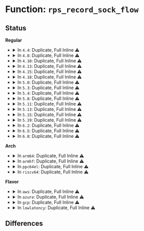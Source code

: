 # Function: <code>rps_record_sock_flow</code>

## Status
<b>Regular</b>
<ul>
<li>
<details>
<summary>In <code>4.4</code>: Duplicate, Full Inline ⚠️</summary>

**Collision:** Static Duplication

**Inline:** Full

**Transformation:** False

**Instances:**

```
In drivers/net/tun.c (ffffffff815ef3e9)
Location: include/linux/netdevice.h:668
Inline: True
Inline callers:
  - drivers/net/tun.c:tun_get_user
```
```
In net/ipv4/tcp.c (ffffffff81766265)
Location: include/linux/netdevice.h:668
Inline: True
Inline callers:
  - net/ipv4/tcp.c:tcp_splice_read
  - net/ipv4/tcp.c:tcp_poll
```
```
In net/ipv4/udp.c (ffffffff81788aa7)
Location: include/linux/netdevice.h:668
Inline: True
Inline callers:
  - net/ipv4/udp.c:udp_poll
```
```
In net/ipv4/af_inet.c (ffffffff817938ef)
Location: include/linux/netdevice.h:668
Inline: True
Inline callers:
  - net/ipv4/af_inet.c:inet_accept
  - net/ipv4/af_inet.c:inet_recvmsg
  - net/ipv4/af_inet.c:inet_sendmsg
  - net/ipv4/af_inet.c:inet_sendpage
```
</details>
</li>
<li>
<details>
<summary>In <code>4.8</code>: Duplicate, Full Inline ⚠️</summary>

**Collision:** Static Duplication

**Inline:** Full

**Transformation:** False

**Instances:**

```
In drivers/net/tun.c (ffffffff8164df20)
Location: include/linux/netdevice.h:670
Inline: True
Inline callers:
  - drivers/net/tun.c:tun_get_user
```
```
In net/ipv4/tcp.c (ffffffff817d27c5)
Location: include/linux/netdevice.h:670
Inline: True
Inline callers:
  - net/ipv4/tcp.c:tcp_splice_read
  - net/ipv4/tcp.c:tcp_poll
```
```
In net/ipv4/udp.c (ffffffff817f6407)
Location: include/linux/netdevice.h:670
Inline: True
Inline callers:
  - net/ipv4/udp.c:udp_poll
```
```
In net/ipv4/af_inet.c (ffffffff8180270b)
Location: include/linux/netdevice.h:670
Inline: True
Inline callers:
  - net/ipv4/af_inet.c:inet_recvmsg
  - net/ipv4/af_inet.c:inet_sendpage
  - net/ipv4/af_inet.c:inet_sendmsg
  - net/ipv4/af_inet.c:inet_accept
```
</details>
</li>
<li>
<details>
<summary>In <code>4.10</code>: Duplicate, Full Inline ⚠️</summary>

**Collision:** Static Duplication

**Inline:** Full

**Transformation:** False

**Instances:**

```
In drivers/net/tun.c (ffffffff8167fc1b)
Location: include/linux/netdevice.h:660
Inline: True
Inline callers:
  - drivers/net/tun.c:tun_get_user
```
```
In net/ipv4/tcp.c (ffffffff81802d6f)
Location: include/linux/netdevice.h:660
Inline: True
Inline callers:
  - net/ipv4/tcp.c:tcp_splice_read
  - net/ipv4/tcp.c:tcp_poll
```
```
In net/ipv4/udp.c (ffffffff81826ed8)
Location: include/linux/netdevice.h:660
Inline: True
Inline callers:
  - net/ipv4/udp.c:udp_poll
```
```
In net/ipv4/af_inet.c (ffffffff818336e0)
Location: include/linux/netdevice.h:660
Inline: True
Inline callers:
  - net/ipv4/af_inet.c:inet_recvmsg
  - net/ipv4/af_inet.c:inet_sendpage
  - net/ipv4/af_inet.c:inet_sendmsg
  - net/ipv4/af_inet.c:inet_accept
```
</details>
</li>
<li>
<details>
<summary>In <code>4.13</code>: Duplicate, Full Inline ⚠️</summary>

**Collision:** Static Duplication

**Inline:** Full

**Transformation:** False

**Instances:**

```
In drivers/net/tun.c (ffffffff81694f88)
Location: include/linux/netdevice.h:660
Inline: True
Inline callers:
  - drivers/net/tun.c:tun_get_user
```
```
In net/ipv4/tcp.c (ffffffff81822b62)
Location: include/linux/netdevice.h:660
Inline: True
Inline callers:
  - net/ipv4/tcp.c:tcp_splice_read
  - net/ipv4/tcp.c:tcp_poll
```
```
In net/ipv4/udp.c (ffffffff8184865b)
Location: include/linux/netdevice.h:660
Inline: True
Inline callers:
  - net/ipv4/udp.c:udp_poll
```
```
In net/ipv4/af_inet.c (ffffffff81854440)
Location: include/linux/netdevice.h:660
Inline: True
Inline callers:
  - net/ipv4/af_inet.c:inet_recvmsg
  - net/ipv4/af_inet.c:inet_sendpage
  - net/ipv4/af_inet.c:inet_sendmsg
  - net/ipv4/af_inet.c:inet_accept
```
</details>
</li>
<li>
<details>
<summary>In <code>4.15</code>: Duplicate, Full Inline ⚠️</summary>

**Collision:** Static Duplication

**Inline:** Full

**Transformation:** False

**Instances:**

```
In drivers/net/tun.c (ffffffff816ff6cc)
Location: include/linux/netdevice.h:660
Inline: True
Inline callers:
  - drivers/net/tun.c:tun_get_user
```
```
In net/ipv4/tcp.c (ffffffff818a1c83)
Location: include/linux/netdevice.h:660
Inline: True
Inline callers:
  - net/ipv4/tcp.c:tcp_splice_read
  - net/ipv4/tcp.c:tcp_poll
```
```
In net/ipv4/udp.c (ffffffff818c80bb)
Location: include/linux/netdevice.h:660
Inline: True
Inline callers:
  - net/ipv4/udp.c:udp_poll
```
```
In net/ipv4/af_inet.c (ffffffff818d42d6)
Location: include/linux/netdevice.h:660
Inline: True
Inline callers:
  - net/ipv4/af_inet.c:inet_recvmsg
  - net/ipv4/af_inet.c:inet_sendpage
  - net/ipv4/af_inet.c:inet_sendmsg
  - net/ipv4/af_inet.c:inet_accept
```
</details>
</li>
<li>
<details>
<summary>In <code>4.18</code>: Duplicate, Full Inline ⚠️</summary>

**Collision:** Static Duplication

**Inline:** Full

**Transformation:** False

**Instances:**

```
In drivers/net/tun.c (ffffffff8173f2bc)
Location: include/linux/netdevice.h:671
Inline: True
Inline callers:
  - drivers/net/tun.c:tun_get_user
```
```
In net/ipv4/tcp.c (ffffffff818f679a)
Location: include/linux/netdevice.h:671
Inline: True
Inline callers:
  - net/ipv4/tcp.c:tcp_splice_read
```
```
In net/ipv4/af_inet.c (ffffffff8192a9f1)
Location: include/linux/netdevice.h:671
Inline: True
Inline callers:
  - net/ipv4/af_inet.c:inet_recvmsg
  - net/ipv4/af_inet.c:inet_sendpage
  - net/ipv4/af_inet.c:inet_sendmsg
  - net/ipv4/af_inet.c:inet_accept
```
</details>
</li>
<li>
<details>
<summary>In <code>5.0</code>: Duplicate, Full Inline ⚠️</summary>

**Collision:** Static Duplication

**Inline:** Full

**Transformation:** False

**Instances:**

```
In drivers/net/tun.c (ffffffff8175f326)
Location: include/linux/netdevice.h:714
Inline: True
Inline callers:
  - drivers/net/tun.c:tun_flow_update
```
```
In net/ipv4/tcp.c (ffffffff81926682)
Location: include/linux/netdevice.h:714
Inline: True
Inline callers:
  - net/ipv4/tcp.c:tcp_splice_read
```
```
In net/ipv4/af_inet.c (ffffffff8195a1f1)
Location: include/linux/netdevice.h:714
Inline: True
Inline callers:
  - net/ipv4/af_inet.c:inet_recvmsg
  - net/ipv4/af_inet.c:inet_sendpage
  - net/ipv4/af_inet.c:inet_sendmsg
  - net/ipv4/af_inet.c:inet_accept
```
</details>
</li>
<li>
<details>
<summary>In <code>5.3</code>: Duplicate, Full Inline ⚠️</summary>

**Collision:** Static Duplication

**Inline:** Full

**Transformation:** False

**Instances:**

```
In drivers/net/tun.c (ffffffff8179cb62)
Location: include/linux/netdevice.h:712
Inline: True
Inline callers:
  - drivers/net/tun.c:tun_flow_update
```
```
In net/ipv4/tcp.c (ffffffff81989015)
Location: include/linux/netdevice.h:712
Inline: True
Inline callers:
  - net/ipv4/tcp.c:tcp_splice_read
```
```
In net/ipv4/af_inet.c (ffffffff819bedc3)
Location: include/linux/netdevice.h:712
Inline: True
Inline callers:
  - net/ipv4/af_inet.c:inet_recvmsg
  - net/ipv4/af_inet.c:inet_accept
```
```
In net/ipv6/af_inet6.c (ffffffff819fe5b3)
Location: include/linux/netdevice.h:712
Inline: True
Inline callers:
  - net/ipv6/af_inet6.c:inet6_recvmsg
```
</details>
</li>
<li>
<details>
<summary>In <code>5.4</code>: Duplicate, Full Inline ⚠️</summary>

**Collision:** Static Duplication

**Inline:** Full

**Transformation:** False

**Instances:**

```
In drivers/net/tun.c (ffffffff817c05f4)
Location: include/linux/netdevice.h:716
Inline: True
Inline callers:
  - drivers/net/tun.c:tun_flow_update
```
```
In net/ipv4/tcp.c (ffffffff819c0475)
Location: include/linux/netdevice.h:716
Inline: True
Inline callers:
  - net/ipv4/tcp.c:tcp_splice_read
```
```
In net/ipv4/af_inet.c (ffffffff819f5a03)
Location: include/linux/netdevice.h:716
Inline: True
Inline callers:
  - net/ipv4/af_inet.c:inet_recvmsg
  - net/ipv4/af_inet.c:inet_accept
```
```
In net/ipv6/af_inet6.c (ffffffff81a351a3)
Location: include/linux/netdevice.h:716
Inline: True
Inline callers:
  - net/ipv6/af_inet6.c:inet6_recvmsg
```
</details>
</li>
<li>
<details>
<summary>In <code>5.8</code>: Duplicate, Full Inline ⚠️</summary>

**Collision:** Static Duplication

**Inline:** Full

**Transformation:** False

**Instances:**

```
In drivers/net/tun.c (ffffffff8188c136)
Location: include/linux/netdevice.h:721
Inline: True
Inline callers:
  - drivers/net/tun.c:tun_flow_update
```
```
In net/ipv4/tcp.c (ffffffff81aa9abc)
Location: include/linux/netdevice.h:721
Inline: True
Inline callers:
  - net/ipv4/tcp.c:tcp_zerocopy_receive
  - net/ipv4/tcp.c:tcp_splice_read
```
```
In net/ipv4/af_inet.c (ffffffff81ae3f63)
Location: include/linux/netdevice.h:721
Inline: True
Inline callers:
  - net/ipv4/af_inet.c:inet_recvmsg
  - net/ipv4/af_inet.c:inet_accept
```
```
In net/ipv6/af_inet6.c (ffffffff81b2a143)
Location: include/linux/netdevice.h:721
Inline: True
Inline callers:
  - net/ipv6/af_inet6.c:inet6_recvmsg
```
</details>
</li>
<li>
<details>
<summary>In <code>5.11</code>: Duplicate, Full Inline ⚠️</summary>

**Collision:** Static Duplication

**Inline:** Full

**Transformation:** False

**Instances:**

```
In drivers/net/tun.c (ffffffff8189a219)
Location: include/linux/netdevice.h:721
Inline: True
Inline callers:
  - drivers/net/tun.c:tun_flow_update
```
```
In net/ipv4/tcp.c (ffffffff81ab6e45)
Location: include/linux/netdevice.h:721
Inline: True
Inline callers:
  - net/ipv4/tcp.c:tcp_zerocopy_receive
  - net/ipv4/tcp.c:tcp_splice_read
```
```
In net/ipv4/af_inet.c (ffffffff81af0e78)
Location: include/linux/netdevice.h:721
Inline: True
Inline callers:
  - net/ipv4/af_inet.c:inet_recvmsg
  - net/ipv4/af_inet.c:inet_accept
```
```
In net/ipv6/af_inet6.c (ffffffff81b38a88)
Location: include/linux/netdevice.h:721
Inline: True
Inline callers:
  - net/ipv6/af_inet6.c:inet6_recvmsg
```
</details>
</li>
<li>
<details>
<summary>In <code>5.13</code>: Duplicate, Full Inline ⚠️</summary>

**Collision:** Static Duplication

**Inline:** Full

**Transformation:** False

**Instances:**

```
In drivers/net/tun.c (ffffffff8187bfe9)
Location: include/linux/netdevice.h:714
Inline: True
Inline callers:
  - drivers/net/tun.c:tun_flow_update
```
```
In net/ipv4/tcp.c (ffffffff81aa2045)
Location: include/linux/netdevice.h:714
Inline: True
Inline callers:
  - net/ipv4/tcp.c:tcp_zerocopy_receive
  - net/ipv4/tcp.c:tcp_splice_read
```
```
In net/ipv4/af_inet.c (ffffffff81adc638)
Location: include/linux/netdevice.h:714
Inline: True
Inline callers:
  - net/ipv4/af_inet.c:inet_recvmsg
  - net/ipv4/af_inet.c:inet_accept
```
```
In net/ipv6/af_inet6.c (ffffffff81b26778)
Location: include/linux/netdevice.h:714
Inline: True
Inline callers:
  - net/ipv6/af_inet6.c:inet6_recvmsg
```
</details>
</li>
<li>
<details>
<summary>In <code>5.15</code>: Duplicate, Full Inline ⚠️</summary>

**Collision:** Static Duplication

**Inline:** Full

**Transformation:** False

**Instances:**

```
In drivers/net/tun.c (ffffffff8190d526)
Location: include/linux/netdevice.h:707
Inline: True
Inline callers:
  - drivers/net/tun.c:tun_flow_update
```
```
In net/ipv4/tcp.c (ffffffff81b5de15)
Location: include/linux/netdevice.h:707
Inline: True
Inline callers:
  - net/ipv4/tcp.c:tcp_zerocopy_receive
  - net/ipv4/tcp.c:tcp_splice_read
```
```
In net/ipv4/af_inet.c (ffffffff81b9ba25)
Location: include/linux/netdevice.h:707
Inline: True
Inline callers:
  - net/ipv4/af_inet.c:inet_recvmsg
  - net/ipv4/af_inet.c:inet_accept
```
```
In net/ipv6/af_inet6.c (ffffffff81bec1d5)
Location: include/linux/netdevice.h:707
Inline: True
Inline callers:
  - net/ipv6/af_inet6.c:inet6_recvmsg
```
</details>
</li>
<li>
<details>
<summary>In <code>5.19</code>: Duplicate, Full Inline ⚠️</summary>

**Collision:** Static Duplication

**Inline:** Full

**Transformation:** False

**Instances:**

```
In drivers/net/tun.c (ffffffff81a60622)
Location: include/linux/netdevice.h:735
Inline: True
Inline callers:
  - drivers/net/tun.c:tun_flow_update
```
```
In net/ipv4/tcp.c (ffffffff81cec848)
Location: include/linux/netdevice.h:735
Inline: True
Inline callers:
  - net/ipv4/tcp.c:tcp_zerocopy_receive
  - net/ipv4/tcp.c:tcp_splice_read
```
```
In net/ipv4/af_inet.c (ffffffff81d2dd22)
Location: include/linux/netdevice.h:735
Inline: True
Inline callers:
  - net/ipv4/af_inet.c:inet_recvmsg
  - net/ipv4/af_inet.c:inet_send_prepare
  - net/ipv4/af_inet.c:inet_accept
```
```
In net/ipv6/af_inet6.c (ffffffff81d84722)
Location: include/linux/netdevice.h:735
Inline: True
Inline callers:
  - net/ipv6/af_inet6.c:inet6_recvmsg
```
</details>
</li>
<li>
<details>
<summary>In <code>6.2</code>: Duplicate, Full Inline ⚠️</summary>

**Collision:** Static Duplication

**Inline:** Full

**Transformation:** False

**Instances:**

```
In drivers/net/tun.c (ffffffff81bebd12)
Location: include/linux/netdevice.h:749
Inline: True
Inline callers:
  - drivers/net/tun.c:tun_flow_update
```
```
In net/ipv4/tcp.c (ffffffff81eb071a)
Location: include/linux/netdevice.h:749
Inline: True
Inline callers:
  - net/ipv4/tcp.c:tcp_zerocopy_receive
  - net/ipv4/tcp.c:tcp_splice_read
```
```
In net/ipv4/af_inet.c (ffffffff81ef5c42)
Location: include/linux/netdevice.h:749
Inline: True
Inline callers:
  - net/ipv4/af_inet.c:inet_recvmsg
  - net/ipv4/af_inet.c:inet_send_prepare
  - net/ipv4/af_inet.c:inet_accept
```
```
In net/ipv6/af_inet6.c (ffffffff81f52042)
Location: include/linux/netdevice.h:749
Inline: True
Inline callers:
  - net/ipv6/af_inet6.c:inet6_recvmsg
```
</details>
</li>
<li>
<details>
<summary>In <code>6.5</code>: Duplicate, Full Inline ⚠️</summary>

**Collision:** Static Duplication

**Inline:** Full

**Transformation:** False

**Instances:**

```
In drivers/net/tun.c (ffffffff81c441c2)
Location: include/linux/netdevice.h:761
Inline: True
Inline callers:
  - drivers/net/tun.c:tun_flow_update
```
```
In net/ipv4/tcp.c (ffffffff81f0ebe9)
Location: include/linux/netdevice.h:761
Inline: True
Inline callers:
  - net/ipv4/tcp.c:tcp_zerocopy_receive
  - net/ipv4/tcp.c:tcp_splice_read
```
```
In net/ipv4/af_inet.c (ffffffff81f54fe2)
Location: include/linux/netdevice.h:761
Inline: True
Inline callers:
  - net/ipv4/af_inet.c:inet_recvmsg
  - net/ipv4/af_inet.c:inet_send_prepare
  - net/ipv4/af_inet.c:__inet_accept
```
```
In net/ipv6/af_inet6.c (ffffffff81fb1a52)
Location: include/linux/netdevice.h:761
Inline: True
Inline callers:
  - net/ipv6/af_inet6.c:inet6_recvmsg
```
</details>
</li>
<li>
<details>
<summary>In <code>6.8</code>: Duplicate, Full Inline ⚠️</summary>

**Collision:** Static Duplication

**Inline:** Full

**Transformation:** False

**Instances:**

```
In drivers/net/tun.c (ffffffff81cf9a82)
Location: include/linux/netdevice.h:790
Inline: True
Inline callers:
  - drivers/net/tun.c:tun_flow_update
```
```
In net/ipv4/tcp.c (ffffffff81fd2d4e)
Location: include/linux/netdevice.h:790
Inline: True
Inline callers:
  - net/ipv4/tcp.c:tcp_zerocopy_receive
  - net/ipv4/tcp.c:tcp_splice_read
```
```
In net/ipv4/af_inet.c (ffffffff8201b252)
Location: include/linux/netdevice.h:790
Inline: True
Inline callers:
  - net/ipv4/af_inet.c:inet_recvmsg
  - net/ipv4/af_inet.c:inet_send_prepare
  - net/ipv4/af_inet.c:__inet_accept
```
```
In net/ipv6/af_inet6.c (ffffffff8207f172)
Location: include/linux/netdevice.h:790
Inline: True
Inline callers:
  - net/ipv6/af_inet6.c:inet6_recvmsg
```
</details>
</li>
</ul>
<b>Arch</b>
<ul>
<li>
<details>
<summary>In <code>arm64</code>: Duplicate, Full Inline ⚠️</summary>

**Collision:** Static Duplication

**Inline:** Full

**Transformation:** False

**Instances:**

```
In drivers/net/tun.c (ffff8000109de014)
Location: include/linux/netdevice.h:716
Inline: True
Inline callers:
  - drivers/net/tun.c:tun_flow_update
```
```
In net/ipv4/tcp.c (ffff800010c72a08)
Location: include/linux/netdevice.h:716
Inline: True
Inline callers:
  - net/ipv4/tcp.c:tcp_splice_read
```
```
In net/ipv4/af_inet.c (ffff800010cac74c)
Location: include/linux/netdevice.h:716
Inline: True
Inline callers:
  - net/ipv4/af_inet.c:inet_recvmsg
  - net/ipv4/af_inet.c:inet_accept
```
```
In net/ipv6/af_inet6.c (ffff800010cf586c)
Location: include/linux/netdevice.h:716
Inline: True
Inline callers:
  - net/ipv6/af_inet6.c:inet6_recvmsg
```
</details>
</li>
<li>
<details>
<summary>In <code>armhf</code>: Duplicate, Full Inline ⚠️</summary>

**Collision:** Static Duplication

**Inline:** Full

**Transformation:** False

**Instances:**

```
In drivers/net/tun.c (c0ac1a28)
Location: include/linux/netdevice.h:716
Inline: True
Inline callers:
  - drivers/net/tun.c:tun_flow_update
```
```
In net/ipv4/tcp.c (c0d7f9ac)
Location: include/linux/netdevice.h:716
Inline: True
Inline callers:
  - net/ipv4/tcp.c:tcp_splice_read
```
```
In net/ipv4/af_inet.c (c0db832c)
Location: include/linux/netdevice.h:716
Inline: True
Inline callers:
  - net/ipv4/af_inet.c:inet_recvmsg
  - net/ipv4/af_inet.c:inet_accept
```
```
In net/ipv6/af_inet6.c (c0dfc2b4)
Location: include/linux/netdevice.h:716
Inline: True
Inline callers:
  - net/ipv6/af_inet6.c:inet6_recvmsg
```
</details>
</li>
<li>
<details>
<summary>In <code>ppc64el</code>: Duplicate, Full Inline ⚠️</summary>

**Collision:** Static Duplication

**Inline:** Full

**Transformation:** False

**Instances:**

```
In drivers/net/tun.c (c000000000a9cffc)
Location: include/linux/netdevice.h:716
Inline: True
Inline callers:
  - drivers/net/tun.c:tun_flow_update
```
```
In net/ipv4/tcp.c (c000000000d7791c)
Location: include/linux/netdevice.h:716
Inline: True
Inline callers:
  - net/ipv4/tcp.c:tcp_splice_read
```
```
In net/ipv4/af_inet.c (c000000000dc1cfc)
Location: include/linux/netdevice.h:716
Inline: True
Inline callers:
  - net/ipv4/af_inet.c:inet_recvmsg
  - net/ipv4/af_inet.c:inet_accept
```
```
In net/ipv6/af_inet6.c (c000000000e1ba5c)
Location: include/linux/netdevice.h:716
Inline: True
Inline callers:
  - net/ipv6/af_inet6.c:inet6_recvmsg
```
</details>
</li>
<li>
<details>
<summary>In <code>riscv64</code>: Duplicate, Full Inline ⚠️</summary>

**Collision:** Static Duplication

**Inline:** Full

**Transformation:** False

**Instances:**

```
In drivers/net/tun.c (ffffffe000625ae8)
Location: include/linux/netdevice.h:716
Inline: True
Inline callers:
  - drivers/net/tun.c:tun_flow_update
```
```
In net/ipv4/tcp.c (ffffffe0007d6248)
Location: include/linux/netdevice.h:716
Inline: True
Inline callers:
  - net/ipv4/tcp.c:tcp_splice_read
```
```
In net/ipv4/af_inet.c (ffffffe0008061c6)
Location: include/linux/netdevice.h:716
Inline: True
Inline callers:
  - net/ipv4/af_inet.c:inet_recvmsg
  - net/ipv4/af_inet.c:inet_accept
```
```
In net/ipv6/af_inet6.c (ffffffe000841232)
Location: include/linux/netdevice.h:716
Inline: True
Inline callers:
  - net/ipv6/af_inet6.c:inet6_recvmsg
```
</details>
</li>
</ul>
<b>Flavor</b>
<ul>
<li>
<details>
<summary>In <code>aws</code>: Duplicate, Full Inline ⚠️</summary>

**Collision:** Static Duplication

**Inline:** Full

**Transformation:** False

**Instances:**

```
In drivers/net/tun.c (ffffffff817850c4)
Location: include/linux/netdevice.h:716
Inline: True
Inline callers:
  - drivers/net/tun.c:tun_flow_update
```
```
In net/ipv4/tcp.c (ffffffff819602e5)
Location: include/linux/netdevice.h:716
Inline: True
Inline callers:
  - net/ipv4/tcp.c:tcp_splice_read
```
```
In net/ipv4/af_inet.c (ffffffff819957a3)
Location: include/linux/netdevice.h:716
Inline: True
Inline callers:
  - net/ipv4/af_inet.c:inet_recvmsg
  - net/ipv4/af_inet.c:inet_accept
```
```
In net/ipv6/af_inet6.c (ffffffff819d4833)
Location: include/linux/netdevice.h:716
Inline: True
Inline callers:
  - net/ipv6/af_inet6.c:inet6_recvmsg
```
</details>
</li>
<li>
<details>
<summary>In <code>azure</code>: Duplicate, Full Inline ⚠️</summary>

**Collision:** Static Duplication

**Inline:** Full

**Transformation:** False

**Instances:**

```
In drivers/net/tun.c (ffffffff81764a14)
Location: include/linux/netdevice.h:716
Inline: True
Inline callers:
  - drivers/net/tun.c:tun_flow_update
```
```
In net/ipv4/tcp.c (ffffffff81919dd5)
Location: include/linux/netdevice.h:716
Inline: True
Inline callers:
  - net/ipv4/tcp.c:tcp_splice_read
```
```
In net/ipv4/af_inet.c (ffffffff8194f263)
Location: include/linux/netdevice.h:716
Inline: True
Inline callers:
  - net/ipv4/af_inet.c:inet_recvmsg
  - net/ipv4/af_inet.c:inet_accept
```
```
In net/ipv6/af_inet6.c (ffffffff819915f3)
Location: include/linux/netdevice.h:716
Inline: True
Inline callers:
  - net/ipv6/af_inet6.c:inet6_recvmsg
```
</details>
</li>
<li>
<details>
<summary>In <code>gcp</code>: Duplicate, Full Inline ⚠️</summary>

**Collision:** Static Duplication

**Inline:** Full

**Transformation:** False

**Instances:**

```
In drivers/net/tun.c (ffffffff817b5474)
Location: include/linux/netdevice.h:716
Inline: True
Inline callers:
  - drivers/net/tun.c:tun_flow_update
```
```
In net/ipv4/tcp.c (ffffffff819caab5)
Location: include/linux/netdevice.h:716
Inline: True
Inline callers:
  - net/ipv4/tcp.c:tcp_splice_read
```
```
In net/ipv4/af_inet.c (ffffffff81a00043)
Location: include/linux/netdevice.h:716
Inline: True
Inline callers:
  - net/ipv4/af_inet.c:inet_recvmsg
  - net/ipv4/af_inet.c:inet_accept
```
```
In net/ipv6/af_inet6.c (ffffffff81a3f2b3)
Location: include/linux/netdevice.h:716
Inline: True
Inline callers:
  - net/ipv6/af_inet6.c:inet6_recvmsg
```
</details>
</li>
<li>
<details>
<summary>In <code>lowlatency</code>: Duplicate, Full Inline ⚠️</summary>

**Collision:** Static Duplication

**Inline:** Full

**Transformation:** False

**Instances:**

```
In drivers/net/tun.c (ffffffff817cf672)
Location: include/linux/netdevice.h:716
Inline: True
Inline callers:
  - drivers/net/tun.c:tun_flow_update
```
```
In net/ipv4/tcp.c (ffffffff819d462e)
Location: include/linux/netdevice.h:716
Inline: True
Inline callers:
  - net/ipv4/tcp.c:tcp_splice_read
```
```
In net/ipv4/af_inet.c (ffffffff81a0a600)
Location: include/linux/netdevice.h:716
Inline: True
Inline callers:
  - net/ipv4/af_inet.c:inet_recvmsg
  - net/ipv4/af_inet.c:inet_accept
```
```
In net/ipv6/af_inet6.c (ffffffff81a4ad90)
Location: include/linux/netdevice.h:716
Inline: True
Inline callers:
  - net/ipv6/af_inet6.c:inet6_recvmsg
```
</details>
</li>
</ul>

## Differences
